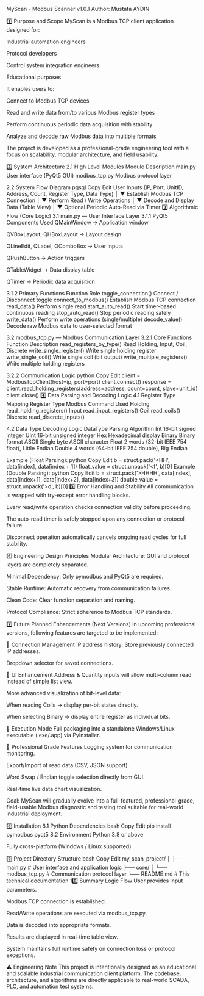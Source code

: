 MyScan - Modbus Scanner v1.0.1
Author: Mustafa AYDIN

1️⃣ Purpose and Scope
MyScan is a Modbus TCP client application designed for:

Industrial automation engineers

Protocol developers

Control system integration engineers

Educational purposes

It enables users to:

Connect to Modbus TCP devices

Read and write data from/to various Modbus register types

Perform continuous periodic data acquisition with stability

Analyze and decode raw Modbus data into multiple formats

The project is developed as a professional-grade engineering tool with a focus on scalability, modular architecture, and field usability.

2️⃣ System Architecture
2.1 High Level Modules
Module	Description
main.py	User interface (PyQt5 GUI)
modbus_tcp.py	Modbus protocol layer

2.2 System Flow Diagram
pgsql
Copy
Edit
User Inputs (IP, Port, UnitID, Address, Count, Register Type, Data Type)
       │
       ▼
  Establish Modbus TCP Connection
       │
       ▼
  Perform Read / Write Operations
       │
       ▼
  Decode and Display Data (Table View)
       │
       ▼
  Optional Periodic Auto-Read via Timer
3️⃣ Algorithmic Flow (Core Logic)
3.1 main.py — User Interface Layer
3.1.1 PyQt5 Components Used
QMainWindow → Application window

QVBoxLayout, QHBoxLayout → Layout design

QLineEdit, QLabel, QComboBox → User inputs

QPushButton → Action triggers

QTableWidget → Data display table

QTimer → Periodic data acquisition

3.1.2 Primary Functions
Function	Role
toggle_connection()	Connect / Disconnect toggle
connect_to_modbus()	Establish Modbus TCP connection
read_data()	Perform single read
start_auto_read()	Start timer-based continuous reading
stop_auto_read()	Stop periodic reading safely
write_data()	Perform write operations (single/multiple)
decode_value()	Decode raw Modbus data to user-selected format

3.2 modbus_tcp.py — Modbus Communication Layer
3.2.1 Core Functions
Function	Description
read_registers_by_type()	Read Holding, Input, Coil, Discrete
write_single_register()	Write single holding register
write_single_coil()	Write single coil (bit output)
write_multiple_registers()	Write multiple holding registers

3.2.2 Communication Logic
python
Copy
Edit
client = ModbusTcpClient(host=ip, port=port)
client.connect()
response = client.read_holding_registers(address=address, count=count, slave=unit_id)
client.close()
4️⃣ Data Parsing and Decoding Logic
4.1 Register Type Mapping
Register Type	Modbus Command Used
Holding	read_holding_registers()
Input	read_input_registers()
Coil	read_coils()
Discrete	read_discrete_inputs()

4.2 Data Type Decoding Logic
DataType	Parsing Algorithm
Int	16-bit signed integer
UInt	16-bit unsigned integer
Hex	Hexadecimal display
Binary	Binary format
ASCII	Single byte ASCII character
Float	2 words (32-bit IEEE 754 float), Little Endian
Double	4 words (64-bit IEEE 754 double), Big Endian

Example (Float Parsing):
python
Copy
Edit
b = struct.pack('<HH', data[index], data[index + 1])
float_value = struct.unpack('<f', b)[0]
Example (Double Parsing):
python
Copy
Edit
b = struct.pack('>HHHH', data[index], data[index+1], data[index+2], data[index+3])
double_value = struct.unpack('>d', b)[0]
5️⃣ Error Handling and Stability
All communication is wrapped with try-except error handling blocks.

Every read/write operation checks connection validity before proceeding.

The auto-read timer is safely stopped upon any connection or protocol failure.

Disconnect operation automatically cancels ongoing read cycles for full stability.

6️⃣ Engineering Design Principles
Modular Architecture: GUI and protocol layers are completely separated.

Minimal Dependency: Only pymodbus and PyQt5 are required.

Stable Runtime: Automatic recovery from communication failures.

Clean Code: Clear function separation and naming.

Protocol Compliance: Strict adherence to Modbus TCP standards.

7️⃣ Future Planned Enhancements (Next Versions)
In upcoming professional versions, following features are targeted to be implemented:

🔧 Connection Management
IP address history: Store previously connected IP addresses.

Dropdown selector for saved connections.

🔧 UI Enhancement
Address & Quantity inputs will allow multi-column read instead of simple list view.

More advanced visualization of bit-level data:

When reading Coils → display per-bit states directly.

When selecting Binary → display entire register as individual bits.

🔧 Execution Mode
Full packaging into a standalone Windows/Linux executable (.exe/.app) via PyInstaller.

🔧 Professional Grade Features
Logging system for communication monitoring.

Export/Import of read data (CSV, JSON support).

Word Swap / Endian toggle selection directly from GUI.

Real-time live data chart visualization.

Goal:
MyScan will gradually evolve into a full-featured, professional-grade, field-usable Modbus diagnostic and testing tool suitable for real-world industrial deployment.

8️⃣ Installation
8.1 Python Dependencies
bash
Copy
Edit
pip install pymodbus pyqt5
8.2 Environment
Python 3.8 or above

Fully cross-platform (Windows / Linux supported)

9️⃣ Project Directory Structure
bash
Copy
Edit
my_scan_project/
│
├── main.py           # User interface and application logic
├── core/
│   └── modbus_tcp.py # Communication protocol layer
└── README.md         # This technical documentation
10️⃣ Summary Logic Flow
User provides input parameters.

Modbus TCP connection is established.

Read/Write operations are executed via modbus_tcp.py.

Data is decoded into appropriate formats.

Results are displayed in real-time table view.

System maintains full runtime safety on connection loss or protocol exceptions.

⚠ Engineering Note
This project is intentionally designed as an educational and scalable industrial communication client platform.
The codebase, architecture, and algorithms are directly applicable to real-world SCADA, PLC, and automation test systems.

